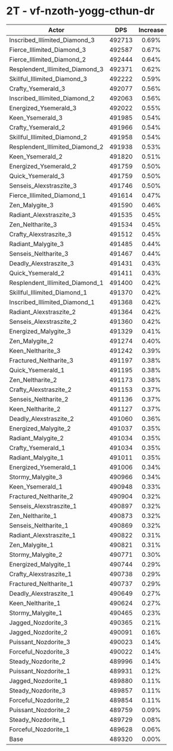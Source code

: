 # 2T - vf-nzoth-yogg-cthun-dr
| Actor | DPS | Increase |
|---|:---:|:---:|
|Inscribed_Illimited_Diamond_3|492713|0.69%|
|Fierce_Illimited_Diamond_3|492587|0.67%|
|Fierce_Illimited_Diamond_2|492444|0.64%|
|Resplendent_Illimited_Diamond_3|492371|0.62%|
|Skillful_Illimited_Diamond_3|492222|0.59%|
|Crafty_Ysemerald_3|492077|0.56%|
|Inscribed_Illimited_Diamond_2|492063|0.56%|
|Energized_Ysemerald_3|492022|0.55%|
|Keen_Ysemerald_3|491985|0.54%|
|Crafty_Ysemerald_2|491966|0.54%|
|Skillful_Illimited_Diamond_2|491958|0.54%|
|Resplendent_Illimited_Diamond_2|491938|0.53%|
|Keen_Ysemerald_2|491820|0.51%|
|Energized_Ysemerald_2|491759|0.50%|
|Quick_Ysemerald_3|491759|0.50%|
|Senseis_Alexstraszite_3|491746|0.50%|
|Fierce_Illimited_Diamond_1|491614|0.47%|
|Zen_Malygite_3|491590|0.46%|
|Radiant_Alexstraszite_3|491535|0.45%|
|Zen_Neltharite_3|491534|0.45%|
|Crafty_Alexstraszite_3|491512|0.45%|
|Radiant_Malygite_3|491485|0.44%|
|Senseis_Neltharite_3|491467|0.44%|
|Deadly_Alexstraszite_3|491431|0.43%|
|Quick_Ysemerald_2|491411|0.43%|
|Resplendent_Illimited_Diamond_1|491400|0.42%|
|Skillful_Illimited_Diamond_1|491370|0.42%|
|Inscribed_Illimited_Diamond_1|491368|0.42%|
|Radiant_Alexstraszite_2|491364|0.42%|
|Senseis_Alexstraszite_2|491360|0.42%|
|Energized_Malygite_3|491329|0.41%|
|Zen_Malygite_2|491274|0.40%|
|Keen_Neltharite_3|491242|0.39%|
|Fractured_Neltharite_3|491197|0.38%|
|Quick_Ysemerald_1|491195|0.38%|
|Zen_Neltharite_2|491173|0.38%|
|Crafty_Alexstraszite_2|491153|0.37%|
|Senseis_Neltharite_2|491136|0.37%|
|Keen_Neltharite_2|491127|0.37%|
|Deadly_Alexstraszite_2|491060|0.36%|
|Energized_Malygite_2|491037|0.35%|
|Radiant_Malygite_2|491034|0.35%|
|Crafty_Ysemerald_1|491034|0.35%|
|Radiant_Malygite_1|491011|0.35%|
|Energized_Ysemerald_1|491006|0.34%|
|Stormy_Malygite_3|490966|0.34%|
|Keen_Ysemerald_1|490948|0.33%|
|Fractured_Neltharite_2|490904|0.32%|
|Senseis_Alexstraszite_1|490897|0.32%|
|Zen_Neltharite_1|490873|0.32%|
|Senseis_Neltharite_1|490869|0.32%|
|Radiant_Alexstraszite_1|490822|0.31%|
|Zen_Malygite_1|490821|0.31%|
|Stormy_Malygite_2|490771|0.30%|
|Energized_Malygite_1|490744|0.29%|
|Crafty_Alexstraszite_1|490738|0.29%|
|Fractured_Neltharite_1|490737|0.29%|
|Deadly_Alexstraszite_1|490649|0.27%|
|Keen_Neltharite_1|490624|0.27%|
|Stormy_Malygite_1|490465|0.23%|
|Jagged_Nozdorite_3|490365|0.21%|
|Jagged_Nozdorite_2|490091|0.16%|
|Puissant_Nozdorite_3|490023|0.14%|
|Forceful_Nozdorite_3|490022|0.14%|
|Steady_Nozdorite_2|489996|0.14%|
|Puissant_Nozdorite_1|489931|0.12%|
|Jagged_Nozdorite_1|489880|0.11%|
|Steady_Nozdorite_3|489857|0.11%|
|Forceful_Nozdorite_2|489854|0.11%|
|Puissant_Nozdorite_2|489759|0.09%|
|Steady_Nozdorite_1|489729|0.08%|
|Forceful_Nozdorite_1|489628|0.06%|
|Base|489320|0.00%|
